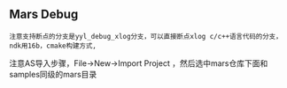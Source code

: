 ## Mars Debug

	注意支持断点的分支是yyl_debug_xlog分支，可以直接断点xlog c/c++语言代码的分支，ndk用16b，cmake构建方式,
注意AS导入步骤，File->New->Import Project ，然后选中mars仓库下面和samples同级的mars目录




